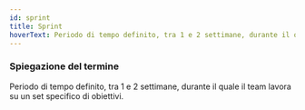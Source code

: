 ```yaml
---
id: sprint
title: Sprint
hoverText: Periodo di tempo definito, tra 1 e 2 settimane, durante il quale il team lavora su un set specifico di obiettivi.
---
```


### Spiegazione del termine

Periodo di tempo definito, tra 1 e 2 settimane, durante il quale il team lavora su un set specifico di obiettivi.
